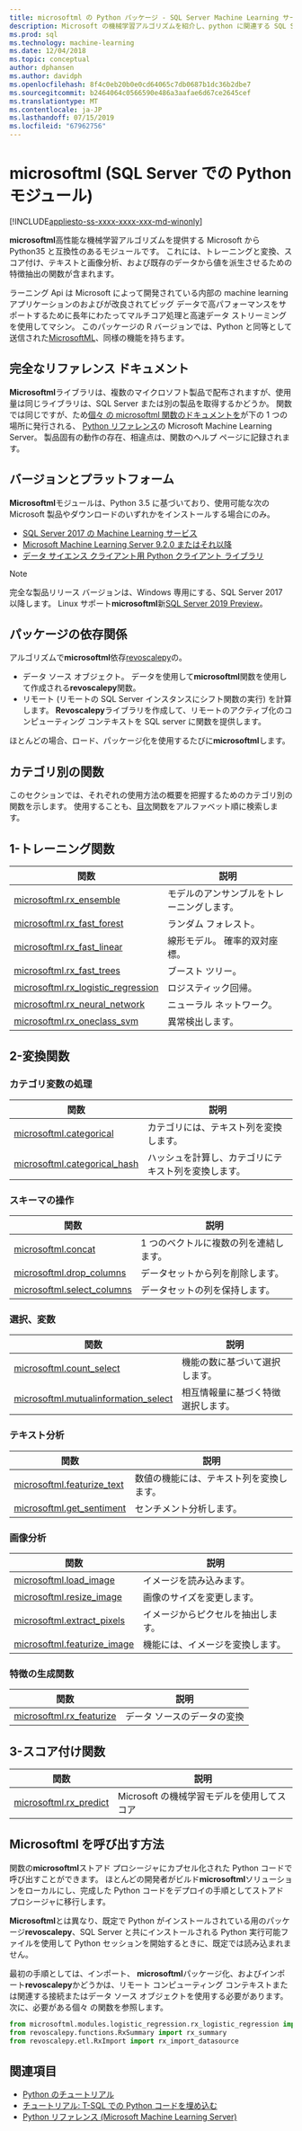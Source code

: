 ```yaml
---
title: microsoftml の Python パッケージ - SQL Server Machine Learning サービス
description: Microsoft の機械学習アルゴリズムを紹介し、python に関連する SQL Server machine learning ワークロードとしてモデル化します。
ms.prod: sql
ms.technology: machine-learning
ms.date: 12/04/2018
ms.topic: conceptual
author: dphansen
ms.author: davidph
ms.openlocfilehash: 8f4c0eb20b0e0cd64065c7db0687b1dc36b2dbe7
ms.sourcegitcommit: b2464064c0566590e486a3aafae6d67ce2645cef
ms.translationtype: MT
ms.contentlocale: ja-JP
ms.lasthandoff: 07/15/2019
ms.locfileid: "67962756"
---
```

# <a name="microsoftml-python-module-in-sql-server"></a>microsoftml (SQL Server での Python モジュール)
[!INCLUDE[appliesto-ss-xxxx-xxxx-xxx-md-winonly](../../includes/appliesto-ss-xxxx-xxxx-xxx-md-winonly.md)]

**microsoftml**高性能な機械学習アルゴリズムを提供する Microsoft から Python35 と互換性のあるモジュールです。 これには、トレーニングと変換、スコア付け、テキストと画像分析、および既存のデータから値を派生させるための特徴抽出の関数が含まれます。

ラーニング Api は Microsoft によって開発されている内部の machine learning アプリケーションのおよびが改良されてビッグ データで高パフォーマンスをサポートするために長年にわたってマルチコア処理と高速データ ストリーミングを使用してマシン。 このパッケージの R バージョンでは、Python と同等として送信された[MicrosoftML](../r/ref-r-microsoftml.md)、同様の機能を持ちます。 

## <a name="full-reference-documentation"></a>完全なリファレンス ドキュメント

**Microsoftml**ライブラリは、複数のマイクロソフト製品で配布されますが、使用量は同じライブラリは、SQL Server または別の製品を取得するかどうか。 関数では同じですが、ため[個々 の microsoftml 関数のドキュメントを](https://docs.microsoft.com/machine-learning-server/python-reference/microsoftml/microsoftml-package)が下の 1 つの場所に発行される、 [Python リファレンス](https://docs.microsoft.com/machine-learning-server/python-reference/introducing-python-package-reference)の Microsoft Machine Learning Server。 製品固有の動作の存在、相違点は、関数のヘルプ ページに記録されます。

## <a name="versions-and-platforms"></a>バージョンとプラットフォーム

**Microsoftml**モジュールは、Python 3.5 に基づいており、使用可能な次の Microsoft 製品やダウンロードのいずれかをインストールする場合にのみ。

+ [SQL Server 2017 の Machine Learning サービス](../install/sql-machine-learning-services-windows-install.md)
+ [Microsoft Machine Learning Server 9.2.0 またはそれ以降](https://docs.microsoft.com/machine-learning-server/)
+ [データ サイエンス クライアント用 Python クライアント ライブラリ](setup-python-client-tools-sql.md)

> [!NOTE]
> 完全な製品リリース バージョンは、Windows 専用にする、SQL Server 2017 以降します。 Linux サポート**microsoftml**新[SQL Server 2019 Preview](../../linux/sql-server-linux-setup-machine-learning.md)。

## <a name="package-dependencies"></a>パッケージの依存関係

アルゴリズムで**microsoftml**依存[revoscalepy](ref-py-revoscalepy.md)の。

+ データ ソース オブジェクト。 データを使用して**microsoftml**関数を使用して作成される**revoscalepy**関数。
+ リモート (リモートの SQL Server インスタンスにシフト関数の実行) を計算します。 **Revoscalepy**ライブラリを作成して、リモートのアクティブ化のコンピューティング コンテキストを SQL server に関数を提供します。

ほとんどの場合、ロード、パッケージ化を使用するたびに**microsoftml**します。

## <a name="functions-by-category"></a>カテゴリ別の関数

このセクションでは、それぞれの使用方法の概要を把握するためのカテゴリ別の関数を示します。 使用することも、[目次](https://docs.microsoft.com/machine-learning-server/python-reference/introducing-python-package-reference)関数をアルファベット順に検索します。

## <a name="1-training-functions"></a>1-トレーニング関数

| 関数 | 説明 |
|----------|-------------|
|[microsoftml.rx_ensemble](https://docs.microsoft.com/machine-learning-server/python-reference/microsoftml/rx-ensemble) | モデルのアンサンブルをトレーニングします。 |
|[microsoftml.rx_fast_forest](https://docs.microsoft.com/machine-learning-server/python-reference/microsoftml/rx-fast-forest)  | ランダム フォレスト。 |
|[microsoftml.rx_fast_linear](https://docs.microsoft.com/machine-learning-server/python-reference/microsoftml/rx-fast-linear) | 線形モデル。 確率的双対座標。 |
|[microsoftml.rx_fast_trees](https://docs.microsoft.com/machine-learning-server/python-reference/microsoftml/rx-fast-trees) | ブースト ツリー。 |
|[microsoftml.rx_logistic_regression](https://docs.microsoft.com/machine-learning-server/python-reference/microsoftml/rx-logistic-regression) | ロジスティック回帰。 |
|[microsoftml.rx_neural_network](https://docs.microsoft.com/machine-learning-server/python-reference/microsoftml/rx-neural-network) | ニューラル ネットワーク。 |
|[microsoftml.rx_oneclass_svm](https://docs.microsoft.com/machine-learning-server/python-reference/microsoftml/rx-oneclass-svm) | 異常検出します。 |

<a name="ml-transforms"></a>

## <a name="2-transform-functions"></a>2-変換関数

### <a name="categorical-variable-handling"></a>カテゴリ変数の処理

| 関数 | 説明 |
|----------|-------------|
|[microsoftml.categorical](https://docs.microsoft.com/machine-learning-server/python-reference/microsoftml/categorical) | カテゴリには、テキスト列を変換します。 |
|[microsoftml.categorical_hash](https://docs.microsoft.com/machine-learning-server/python-reference/microsoftml/categorical-hash) | ハッシュを計算し、カテゴリにテキスト列を変換します。 |

### <a name="schema-manipulation"></a>スキーマの操作

| 関数 | 説明 |
|----------|-------------|
|[microsoftml.concat](https://docs.microsoft.com/machine-learning-server/python-reference/microsoftml/concat) | 1 つのベクトルに複数の列を連結します。 |
|[microsoftml.drop_columns](https://docs.microsoft.com/machine-learning-server/python-reference/microsoftml/drop-columns) | データセットから列を削除します。 |
|[microsoftml.select_columns](https://docs.microsoft.com/machine-learning-server/python-reference/microsoftml/select-columns) | データセットの列を保持します。 |


### <a name="variable-selection"></a>選択、変数

| 関数 | 説明 |
|----------|-------------|
|[microsoftml.count_select](https://docs.microsoft.com/machine-learning-server/python-reference/microsoftml/count-select) |機能の数に基づいて選択します。 |
|[microsoftml.mutualinformation_select](https://docs.microsoft.com/machine-learning-server/python-reference/microsoftml/mutualinformation-select) | 相互情報量に基づく特徴選択します。 |


### <a name="text-analytics"></a>テキスト分析

| 関数 | 説明 |
|----------|-------------|
|[microsoftml.featurize_text](https://docs.microsoft.com/machine-learning-server/python-reference/microsoftml/featurize-text) | 数値の機能には、テキスト列を変換します。 |
|[microsoftml.get_sentiment](https://docs.microsoft.com/machine-learning-server/python-reference/microsoftml/get-sentiment) | センチメント分析します。 |


### <a name="image-analytics"></a>画像分析 

| 関数 | 説明 |
|----------|-------------|
|[microsoftml.load_image](https://docs.microsoft.com/machine-learning-server/python-reference/microsoftml/load-image) | イメージを読み込みます。 |
|[microsoftml.resize_image](https://docs.microsoft.com/machine-learning-server/python-reference/microsoftml/resize-image) | 画像のサイズを変更します。 |
|[microsoftml.extract_pixels](https://docs.microsoft.com/machine-learning-server/python-reference/microsoftml/extract-pixels) | イメージからピクセルを抽出します。 |
|[microsoftml.featurize_image](https://docs.microsoft.com/machine-learning-server/python-reference/microsoftml/featurize-image) | 機能には、イメージを変換します。 |

### <a name="featurization-functions"></a>特徴の生成関数

| 関数 | 説明 |
|----------|-------------|
|[microsoftml.rx_featurize](https://docs.microsoft.com/machine-learning-server/python-reference/microsoftml/rx-featurize) | データ ソースのデータの変換 |

<a name="ml-scoring"></a>

## <a name="3-scoring-functions"></a>3-スコア付け関数

| 関数 | 説明 |
|----------|-------------|
|[microsoftml.rx_predict](https://docs.microsoft.com/machine-learning-server/python-reference/microsoftml/rx-predict) | Microsoft の機械学習モデルを使用してスコア |

## <a name="how-to-call-microsoftml"></a>Microsoftml を呼び出す方法

関数の**microsoftml**ストアド プロシージャにカプセル化された Python コードで呼び出すことができます。 ほとんどの開発者がビルド**microsoftml**ソリューションをローカルにし、完成した Python コードをデプロイの手順としてストアド プロシージャに移行します。

**Microsoftml**とは異なり、既定で Python がインストールされている用のパッケージ**revoscalepy**、SQL Server と共にインストールされる Python 実行可能ファイルを使用して Python セッションを開始するときに、既定では読み込まれません。

最初の手順としては、インポート、 **microsoftml**パッケージ化、およびインポート**revoscalepy**かどうかは、リモート コンピューティング コンテキストまたは関連する接続またはデータ ソース オブジェクトを使用する必要があります。 次に、必要がある個々 の関数を参照します。

```python
from microsoftml.modules.logistic_regression.rx_logistic_regression import rx_logistic_regression
from revoscalepy.functions.RxSummary import rx_summary
from revoscalepy.etl.RxImport import rx_import_datasource
```

## <a name="see-also"></a>関連項目

+ [Python のチュートリアル](../tutorials/sql-server-python-tutorials.md)
+ [チュートリアル: T-SQL での Python コードを埋め込む](../tutorials/run-python-using-t-sql.md)
+ [Python リファレンス (Microsoft Machine Learning Server)](https://docs.microsoft.com/machine-learning-server/python-reference/introducing-python-package-reference)

